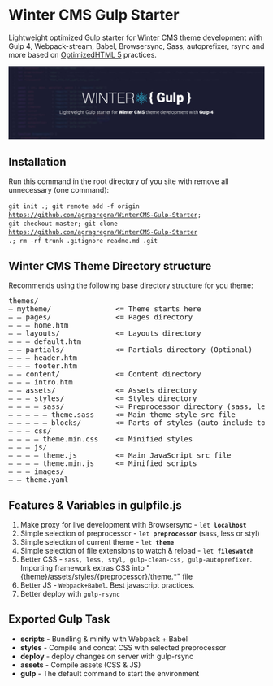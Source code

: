<h1>Winter CMS Gulp Starter</h1>

<p>Lightweight optimized Gulp starter for <a href="https://github.com/wintercms/winter">Winter CMS</a> theme development with Gulp 4, Webpack-stream, Babel, Browsersync, Sass, autoprefixer, rsync and more based on <a href="https://github.com/agragregra/OptimizedHTML-5">OptimizedHTML 5</a> practices.</p>

<p>
	<img src="https://raw.githubusercontent.com/agragregra/agragregra.github.com/master/images/winter-gulp-preview.jpg" alt="Optober Gulp">
</p>

<h2>Installation</h2>

<p>Run this command in the root directory of you site with remove all unnecessary (one command):</p>

<code>git init .; git remote add -f origin https://github.com/agragregra/WinterCMS-Gulp-Starter; git checkout master; git clone https://github.com/agragregra/WinterCMS-Gulp-Starter .; rm -rf trunk .gitignore readme.md .git</code>

<h2>Winter CMS Theme Directory structure</h2>

<p>Recommends using the following base directory structure for you theme:</p>

<pre>
themes/
— mytheme/               <= Theme starts here
— — pages/               <= Pages directory
— — — home.htm
— — layouts/             <= Layouts directory
— — — default.htm
— — partials/            <= Partials directory (Optional)
— — — header.htm
— — — footer.htm
— — content/             <= Content directory
— — — intro.htm
— — assets/              <= Assets directory
— — — styles/            <= Styles directory
— — — — sass/            <= Preprocessor directory (sass, less, styl)
— — — — — theme.sass     <= Main theme style src file
— — — — — blocks/        <= Parts of styles (auto include to theme.*)
— — — css/
— — — — theme.min.css    <= Minified styles
— — — js/
— — — — theme.js         <= Main JavaScript src file
— — — — theme.min.js     <= Minified scripts
— — — images/
— — theme.yaml
</pre>

<h2>Features & Variables in gulpfile.js</h2>

<ol>
	<li>Make proxy for live development with Browsersync - <code>let <strong>localhost</strong></code></li>
	<li>Simple selection of preprocessor - <code>let <strong>preprocessor</strong></code> (sass, less or styl)</li>
	<li>Simple selection of current theme - <code>let <strong>theme</strong></code></li>
	<li>Simple selection of file extensions to watch & reload - <code>let <strong>fileswatch</strong></code></li>
	<li>Better CSS - <code>sass, less, styl, gulp-clean-css, gulp-autoprefixer</code>. <br>Importing framework extras CSS into "{theme}/assets/styles/{preprocessor}/theme.*" file</li>
	<li>Better JS - <code>Webpack+Babel</code>. Best javascript practices.</li>
	<li>Better deploy with <code>gulp-rsync</code></li>
</ol>

<h2>Exported Gulp Task</h2>

<ul>
	<li><strong>scripts</strong> - Bundling & minify with Webpack + Babel</li>
	<li><strong>styles</strong> - Compile and concat CSS with selected preprocessor</li>
	<li><strong>deploy</strong> - deploy changes on server with gulp-rsync</li>
	<li><strong>assets</strong> - Compile assets (CSS & JS)</li>
	<li><strong>gulp</strong> - The default command to start the environment</li>
</ul>
